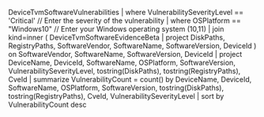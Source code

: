 DeviceTvmSoftwareVulnerabilities
| where VulnerabilitySeverityLevel == 'Critical' // Enter the severity of the vulnerability
| where OSPlatform == "Windows10" // Enter your Windows operating system (10,11)
| join kind=inner (
    DeviceTvmSoftwareEvidenceBeta
    | project DiskPaths, RegistryPaths, SoftwareVendor, SoftwareName, SoftwareVersion, DeviceId
) on SoftwareVendor, SoftwareName, SoftwareVersion, DeviceId
| project DeviceName, DeviceId, SoftwareName, OSPlatform, SoftwareVersion, VulnerabilitySeverityLevel,
tostring(DiskPaths), 
tostring(RegistryPaths), CveId
| summarize VulnerabilityCount = count() by DeviceName, DeviceId, SoftwareName, OSPlatform, SoftwareVersion, 
tostring(DiskPaths), 
tostring(RegistryPaths), CveId, VulnerabilitySeverityLevel
| sort by VulnerabilityCount desc
